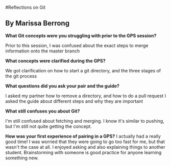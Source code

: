 #Reflections on Git
## By Marissa Berrong 

__What Git concepts were you struggling with prior to the GPS session?__ 

Prior to this session, I was confused about the exact steps to merge information onto the master branch

__What concepts were clarified during the GPS?__

We got clarification on how to start a git directory, and the three stages of the git process

__What questions did you ask your pair and the guide?__

I asked my partner how to remove a directory, and how to do a pull request
I asked the guide about different steps and why they are important

__What still confuses you about Git?__

I'm still confused about fetching and merging. I know it's similar to pushing, but I'm still not quite getting the concept.

__How was your first experience of pairing in a GPS?__
I actually had a really good time! I was worried that they were going to go too fast for me, but that wasn't the case at all. I enjoyed asking and also explaining things to another student. Brainstorming with someone is good practice for anyone learning something new.  